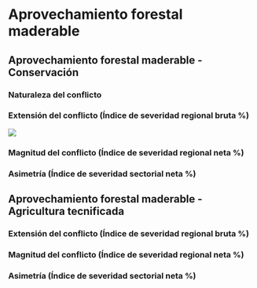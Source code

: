 # Aprovechamiento forestal maderable

## Aprovechamiento forestal maderable - Conservación

### Naturaleza del conflicto

### Extensión del conflicto (Índice de severidad regional bruta %)

![](/recursos/conflictos/mapa_fv_for_mad_bio_usv_17cats.png)
### Magnitud del conflicto (Índice de severidad regional neta %)

### Asimetría (Índice de severidad sectorial neta %)

## Aprovechamiento forestal maderable - Agricultura tecnificada

### Extensión del conflicto (Índice de severidad regional bruta %)

### Magnitud del conflicto (Índice de severidad regional neta %)

### Asimetría (Índice de severidad sectorial neta %)

